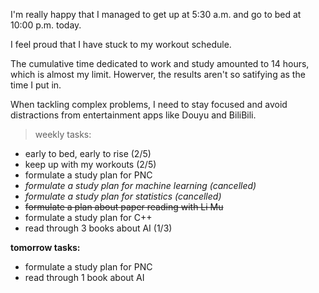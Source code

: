 I'm really happy that I managed to get up at 5:30 a.m. and go to bed at 10:00 p.m. today.

I feel proud that I have stuck to my workout schedule.

The cumulative time dedicated to work and study amounted to 14 hours, which is almost my limit. Howerver, the results aren't so satifying as the time I put in.

When tackling complex problems, I need to stay focused and avoid distractions from entertainment apps like Douyu and BiliBili.

> weekly tasks:
+ early to bed, early to rise (2/5)
+ keep up with my workouts (2/5)
+ formulate a study plan for PNC
+ *formulate a study plan for machine learning (cancelled)*
+ *formulate a study plan for statistics (cancelled)*
+ ~~formulate a plan about paper reading with Li Mu~~
+ formulate a study plan for C++
+ read through 3 books about AI (1/3)

**tomorrow tasks:**
- formulate a study plan for PNC
- read through 1 book about AI
